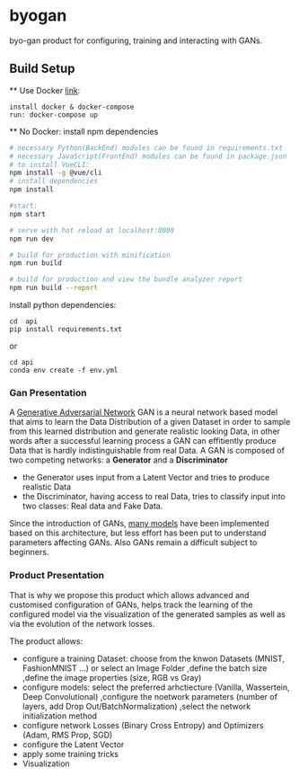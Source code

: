 # byogan

byo-gan product for configuring, training and interacting with GANs.

## Build Setup

** Use Docker [link](https://docs.docker.com/get-docker/):
```
install docker & docker-compose
run: docker-compose up
```

** No Docker:
install npm dependencies
``` bash
# necessary Python(BackEnd) modules can be found in requirements.txt
# necessary JavaScript(FrontEnd) modules can be found in package.json
# to install VueCLI:
npm install -g @vue/cli
# install dependencies
npm install

#start:
npm start

# serve with hot reload at localhost:8080
npm run dev

# build for production with minification
npm run build

# build for production and view the bundle analyzer report
npm run build --report
```
install python dependencies:
```
cd  api
pip install requirements.txt
```
or
```
cd api
conda env create -f env.yml
```

### Gan Presentation
A [Generative Adversarial Network](https://arxiv.org/abs/1406.2661) GAN is a neural network based model that aims to learn the Data Distribution of a given Dataset in order to sample from this learned distribution and generate realistic looking Data, in other words after a successful learning process a GAN can effitiently produce Data that is hardly indistinguishable from real Data.
A GAN is composed of two competing networks: a **Generator** and a **Discriminator**
+ the Generator uses input from a Latent Vector and tries to produce realistic Data
+ the Discriminator, having access to real Data, tries to classify input into two classes: Real data and Fake Data.

Since the introduction of GANs, [many models](https://machinelearningmastery.com/tour-of-generative-adversarial-network-models/) have been implemented based on this architecture, but less effort has been put to understand parameters affecting GANs. Also GANs remain a difficult subject to beginners.

### Product Presentation
That is why we propose this product which allows advanced and customised configuration of GANs, helps track the learning of the configured model via the visualization of the generated samples as well as via the evolution of the network losses.

The product allows:
+ configure a training Dataset:
   choose from the knwon Datasets (MNIST, FashionMNIST ...) or select an Image Folder
   ,define the batch size
   ,define the image properties (size, RGB vs Gray)
+ configure models:
   select the preferred arhctiecture (Vanilla, Wassertein, Deep Convolutional)
   ,configure the noetwork parameters (number of layers, add Drop Out/BatchNormalization)
   ,select the network initialization method
+ configure network Losses (Binary Cross Entropy) and Optimizers (Adam, RMS Prop, SGD)
+ configure the Latent Vector
+ apply some training tricks
+ Visualization
